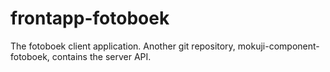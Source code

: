 frontapp-fotoboek
=================

The fotoboek client application. Another git repository, mokuji-component-fotoboek, contains the server API.
